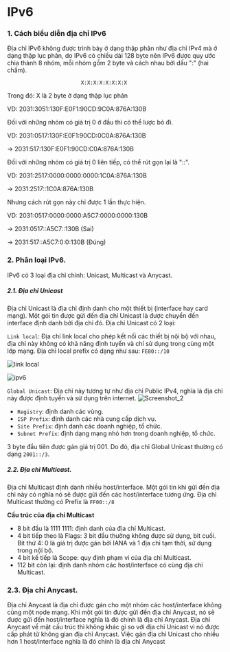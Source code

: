 # IPv6


### 1. Cách biểu diễn địa chỉ IPv6
Địa chỉ IPv6 không được trình bày ở dạng thập phân như địa chỉ IPv4 mà ở dạng thập lục phân, do IPv6 có chiều dài 128 byte nên IPv6 được quy ước chia thành 8 nhóm, mỗi nhóm gồm 2 byte và cách nhau bởi dấu ":" (hai chấm).

                            X:X:X:X:X:X:X:X

Trong đó: X là 2 byte ở dạng thập lục phân

VD: 2031:3051:130F:E0F1:90CD:9C0A:876A:130B

Đối với những nhóm có giá trị 0 ở đầu thì có thể lược bỏ đi.

VD:
2031:0517:130F:E0F1:90CD:0C0A:876A:130B

-> 2031:517:130F:E0F1:90CD:C0A:876A:130B

Đối với những nhóm có giá trị 0 liên tiếp, có thể rút gọn lại là "::".

VD: 2031:2517:0000:0000:0000:1C0A:876A:130B

-> 2031:2517::1C0A:876A:130B

Nhưng cách rút gọn này chỉ được 1 lần thực hiện.

VD: 2031:0517:0000:0000:A5C7:0000:0000:130B

-> 2031:0517::A5C7::130B (Sai)

-> 2031:517::A5C7:0:0:130B (Đúng)

### 2. Phân loại IPv6.
IPv6 có 3 loại địa chỉ chính: Unicast, Multicast và Anycast.

##### 2.1. Địa chỉ Unicast
Địa chỉ Unicast là địa chỉ định danh cho một thiết bị (interface hay card mạng). Một gói tin được gửi đến địa chỉ Unicast là được chuyển đến interface định danh bởi địa chỉ đó. Địa chỉ Unicast có 2 loại:

`Link local`: Địa chỉ link local cho phép kết nối các thiết bị nội bộ với nhau, địa chỉ này không có khả năng định tuyến và chỉ sử dụng trong cùng một lớp mạng. Địa chỉ local prefix có dạng như sau: `FE80::/10`

![link local](https://user-images.githubusercontent.com/84270045/152124532-26406622-5c8e-4b26-aab0-f114b1a28082.png)

![ipv6](https://user-images.githubusercontent.com/84270045/152124246-ea2fbd50-93cf-486c-be5c-3af63afe27a9.png)

`Global Unicast`: Địa chỉ này tương tự như địa chỉ Public IPv4, nghĩa là địa chỉ này được định tuyến và sử dụng trên internet.
![Screenshot_2](https://user-images.githubusercontent.com/84270045/152125889-b28f7553-08f1-47b9-ac6c-44ec516a6c67.png)

- `Registry`: định danh các vùng.
- `ISP Prefix`: định danh các nhà cung cấp dịch vụ.
- `Site Prefix`: định danh các doanh nghiệp, tổ chức.
- `Subnet Prefix`: định dạng mạng nhỏ hơn trong doanh nghiệp, tổ chức.

3 byte đầu tiên được gán giá trị 001. Do đó, địa chỉ Global Unicast thường có dạng `2001::/3`.

##### 2.2. Địa chỉ Multicast.
Địa chỉ Multicast định danh nhiều host/interface. Một gói tin khi gửi đến địa chỉ này có nghĩa nó sẽ được gửi đến các host/interface tương ứng. Địa chỉ Multicast thường có Prefix là `FF00::/8`

**Cấu trúc của địa chỉ Multicast**
- 8 bit đầu là 1111 1111: định danh của địa chỉ Multicast.
- 4 bit tiếp theo là Flags: 3 bit đầu thường không được sử dụng, bit cuối. Bit thứ 4: 0 là giá trị được gán bởi IANA và 1 địa chỉ tạm thời, sử dụng trong nội bộ.
- 4 bit kế tiếp là Scope: quy định phạm vi của địa chỉ Multicast.
- 112 bit còn lại: định danh nhóm các host/interface có cùng địa chỉ Multicast.

### 2.3. Địa chỉ Anycast.
Địa chỉ Anycast là địa chỉ được gán cho một nhóm các host/interface không cùng một node mạng. Khi một gói tin được gửi đến địa chỉ Anycast, nó sẽ được gửi đến host/interface nghĩa là đó chính là địa chỉ Anycast. Địa chỉ Anycast về mặt cấu trúc thì không khác gì so với địa chỉ Unicast vì nó được cấp phát từ không gian địa chỉ Anycast. Việc gán địa chỉ Unicast cho nhiều hơn 1 host/interface nghĩa là đó chính là địa chỉ Anycast


